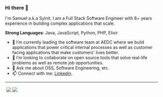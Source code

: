 ### Hi there 👋

I'm Samuel a.k.a Sylnit. I am a Full Stack Software Engineer with 8+ years experience in building complex applications that scale.

**Strong Languages**: Java, JavaScript, Python, PHP, Elixir
  
- 🔭 I’m currently leading the software team at AEDC where we build applications that power critical internal processes as well as customer facing applications that make customers' lives better.
- 👯 I’m looking to collaborate on open source tools that solve real-life problems as well as remote job opportunities.
- 💬 Ask me about OSS, Software Engineering, etc.
- 📫 Connect with me: [Linkedin](https://www.linkedin.com/in/samuel-iheadindu).

--------------

<p>&nbsp;<img align="center" src="https://github-readme-stats.vercel.app/api?username=sylnit&show_icons=true&locale=en" />
<img align="center" src="https://github-readme-stats.vercel.app/api/top-langs/?username=sylnit&layout=compact&hide_border=true&&langs_count=10&show_icons=true&theme=transparent">
</p>
